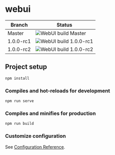 # webui

| Branch | Status |
|-|-|
| Master | ![WebUI build Master](https://github.com/project-alice-assistant/webui/workflows/WebUI%20build/badge.svg?branch=master) |
| 1.0.0-rc1 | ![WebUI build 1.0.0-rc1](https://github.com/project-alice-assistant/webui/workflows/WebUI%20build/badge.svg?branch=1.0.0-rc1)
| 1.0.0-rc2 | ![WebUI build 1.0.0-rc2](https://github.com/project-alice-assistant/webui/workflows/WebUI%20build/badge.svg?branch=1.0.0-rc2)

## Project setup

```
npm install
```

### Compiles and hot-reloads for development

```
npm run serve
```

### Compiles and minifies for production

```
npm run build
```

### Customize configuration

See [Configuration Reference](https://cli.vuejs.org/config/).
